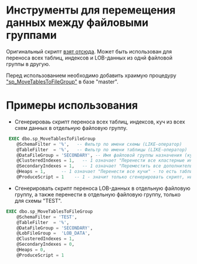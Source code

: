 # Инструменты для перемещения данных между файловыми группами

Оригинальный скрипт [взят отсюда](http://sql10.blogspot.com/2013/07/easily-move-sql-tables-between.html).
Может быть использован для переноса всех таблиц, индексов и LOB-данных из однй файловой группы в другую.

Перед использованием необходимо добавить храимую процедуру ["sp_MoveTablesToFileGroup"](sp_MoveTablesToFileGroup.sql) в базе "master".

# Примеры использования

- Сгенерироваь скрипт переноса всех таблиц, индексов, куч из всех схем данных в отдельную файловую группу.

```sql
 EXEC dbo.sp_MoveTablesToFileGroup
    @SchemaFilter = '%',   -- Фильтр по имени схемы (LIKE-оператор)
    @TableFilter  = '%',   -- Фильтр по имени таблицы (LIKE-оператор)
    @DataFileGroup = 'SECONDARY', -- Имя файловой группы назначения (куда переносим)
    @ClusteredIndexes = 1,   -- 1 означает "Перенести все кластерные индексы", то есть таблицы, где есть первичный ключ / кластерный индекс
    @SecondaryIndexes = 1,   -- 1 означает "Переместить все дополнительные индексы"
    @Heaps = 1,      -- 1 означает "Перенести все кучи" - то есть таблицы без кластерного индекса.
    @ProduceScript = 1    -- 1 - значит только сгенерировать скрипт, ничего выполнять не нужно
```
- Сгенерировать скрипт переноса  LOB-данных в отдельную файловую группу, а также перенести в отдельную файловую группу, только для схемы "TEST".

```sql
EXEC dbo.sp_MoveTablesToFileGroup
    @SchemaFilter = 'TEST',
    @TableFilter  = '%',
    @DataFileGroup = 'SECONDARY',
    @LobFileGroup =  'LOB_DATA',
    @ClusteredIndexes = 1,
    @SecondaryIndexes = 0,
    @Heaps = 0,
    @ProduceScript = 1
```
